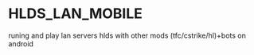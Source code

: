 # HLDS_LAN_MOBILE
runing and play lan servers hlds with other mods (tfc/cstrike/hl)+bots  on android
